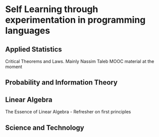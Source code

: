# Self Learning through experimentation in programming languages

## Applied Statistics

Critical Theorems and Laws. Mainly Nassim Taleb MOOC material at the moment

## Probability and Information Theory

## Linear Algebra

The Essence of Linear Algebra - Refresher on first principles

## Science and Technology 
